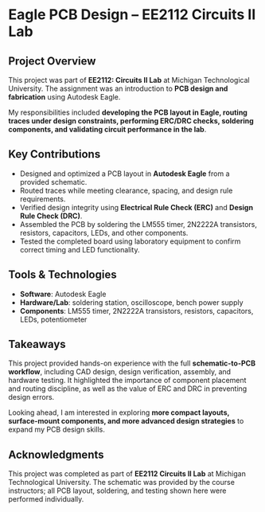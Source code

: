 # Eagle PCB Design – EE2112 Circuits II Lab

## Project Overview
This project was part of **EE2112: Circuits II Lab** at Michigan Technological University. The assignment was an introduction to **PCB design and fabrication** using Autodesk Eagle.  

My responsibilities included **developing the PCB layout in Eagle, routing traces under design constraints, performing ERC/DRC checks, soldering components, and validating circuit performance in the lab**.  


## Key Contributions
- Designed and optimized a PCB layout in **Autodesk Eagle** from a provided schematic.  
- Routed traces while meeting clearance, spacing, and design rule requirements.  
- Verified design integrity using **Electrical Rule Check (ERC)** and **Design Rule Check (DRC)**.  
- Assembled the PCB by soldering the LM555 timer, 2N2222A transistors, resistors, capacitors, LEDs, and other components.  
- Tested the completed board using laboratory equipment to confirm correct timing and LED functionality.  


## Tools & Technologies
- **Software**: Autodesk Eagle  
- **Hardware/Lab**: soldering station, oscilloscope, bench power supply  
- **Components**: LM555 timer, 2N2222A transistors, resistors, capacitors, LEDs, potentiometer  


## Takeaways
This project provided hands-on experience with the full **schematic-to-PCB workflow**, including CAD design, design verification, assembly, and hardware testing. It highlighted the importance of component placement and routing discipline, as well as the value of ERC and DRC in preventing design errors.  

Looking ahead, I am interested in exploring **more compact layouts, surface-mount components, and more advanced design strategies** to expand my PCB design skills.  


## Acknowledgments
This project was completed as part of **EE2112 Circuits II Lab** at Michigan Technological University. The schematic was provided by the course instructors; all PCB layout, soldering, and testing shown here were performed individually. 
